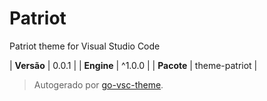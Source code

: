 # Patriot

Patriot theme for Visual Studio Code

| **Versão** | 0.0.1 |
| **Engine** | ^1.0.0 |
| **Pacote** | theme-patriot |

> Autogerado por [go-vsc-theme](https://github.com/natalbu/go-vsc-theme).
